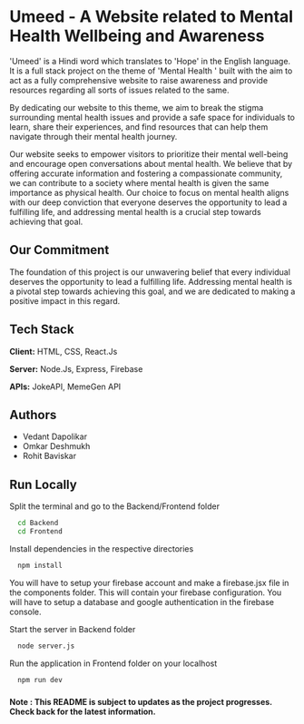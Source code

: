 
# Umeed - A Website related to Mental Health Wellbeing and Awareness

'Umeed' is a Hindi word which translates to 'Hope' in  the English language. It is a full stack project on the theme of 'Mental Health ' built with the aim to act as a fully comprehensive website to raise awareness and provide resources regarding all sorts of issues related to the same.   

By dedicating our website to this theme, we aim to break the stigma surrounding mental health issues and provide a safe space for individuals to learn, share their experiences, and find resources that can help them navigate through their mental health journey.

Our website seeks to empower visitors to prioritize their mental well-being and encourage open conversations about mental health. We believe that by offering accurate information and fostering a compassionate community, we can contribute to a society where mental health is given the same importance as physical health. Our choice to focus on mental health aligns with our deep conviction that everyone deserves the opportunity to lead a fulfilling life, and addressing mental health is a crucial step towards achieving that goal. 
 
## Our Commitment

The foundation of this project is our unwavering belief that every individual deserves the opportunity to lead a fulfilling life. Addressing mental health is a pivotal step towards achieving this goal, and we are dedicated to making a positive impact in this regard.


## Tech Stack

**Client:** HTML, CSS, React.Js

**Server:** Node.Js, Express, Firebase

**APIs:** JokeAPI, MemeGen API

## Authors

- Vedant Dapolikar 
- Omkar Deshmukh
- Rohit Baviskar

## Run Locally

Split the terminal and go to the Backend/Frontend folder

```bash
  cd Backend
  cd Frontend
```

Install dependencies in the respective directories

```bash
  npm install
```

You will have to setup your firebase account and make a firebase.jsx file in the components folder. This will contain your firebase 
configuration. You will have to setup a database and google authentication in the firebase console. 

Start the server in Backend folder

```bash
  node server.js
```

Run the application in Frontend folder on your localhost

```bash
  npm run dev
```

###

#### Note : This README is subject to updates as the project progresses. Check back for the latest information.
